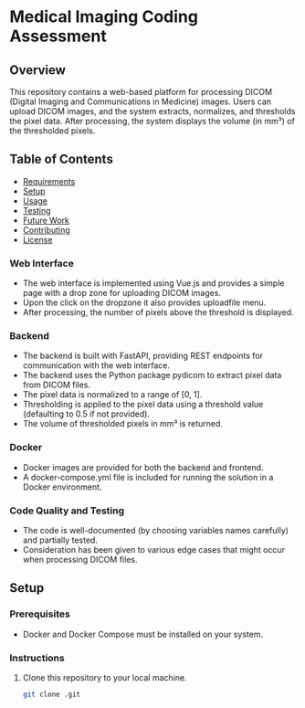 # Medical Imaging Coding Assessment

## Overview

This repository contains a web-based platform for processing DICOM (Digital Imaging and Communications in Medicine) images. Users can upload DICOM images, and the system extracts, normalizes, and thresholds the pixel data. After processing, the system displays the volume (in mm³) of the thresholded pixels.

## Table of Contents

- [Requirements](#requirements)
- [Setup](#setup)
- [Usage](#usage)
- [Testing](#testing)
- [Future Work](#future-work)
- [Contributing](#contributing)
- [License](#license)

### Web Interface

- The web interface is implemented using Vue.js and provides a simple page with a drop zone for uploading DICOM images.
- Upon the click on the dropzone it also provides uploadfile menu.
- After processing, the number of pixels above the threshold is displayed.

### Backend

- The backend is built with FastAPI, providing REST endpoints for communication with the web interface.
- The backend uses the Python package pydicom to extract pixel data from DICOM files.
- The pixel data is normalized to a range of [0, 1].
- Thresholding is applied to the pixel data using a threshold value (defaulting to 0.5 if not provided).
- The volume of thresholded pixels in mm³ is returned.

### Docker

- Docker images are provided for both the backend and frontend.
- A docker-compose.yml file is included for running the solution in a Docker environment.

### Code Quality and Testing

- The code is well-documented (by choosing variables names carefully) and partially tested.
- Consideration has been given to various edge cases that might occur when processing DICOM files.

## Setup

### Prerequisites

- Docker and Docker Compose must be installed on your system.

### Instructions

1. Clone this repository to your local machine.

   ```bash
   git clone .git
   ```
